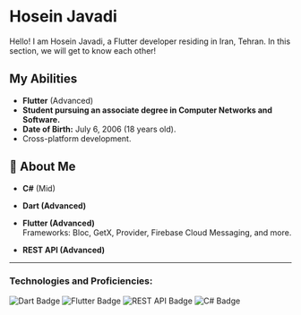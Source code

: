 # Hosein Javadi

Hello! I am Hosein Javadi, a Flutter developer residing in Iran, Tehran. In this section, we will get to know each other!

## My Abilities

- **Flutter** (Advanced)
- **Student pursuing an associate degree in Computer Networks and Software.**
- **Date of Birth:** July 6, 2006 (18 years old).
- Cross-platform development.

## 🚀 About Me

* **C#** (Mid)

* **Dart (Advanced)**

* **Flutter (Advanced)**  
  Frameworks: Bloc, GetX, Provider, Firebase Cloud Messaging, and more.

* **REST API (Advanced)**

---

### Technologies and Proficiencies:

![Dart Badge](https://img.shields.io/badge/Dart-Advanced-purple) ![Flutter Badge](https://img.shields.io/badge/Flutter-Advanced-6202c2) ![REST API Badge](https://img.shields.io/badge/REST%20API-Advanced-blue) ![C# Badge](https://img.shields.io/badge/C%23-Mid-green)
